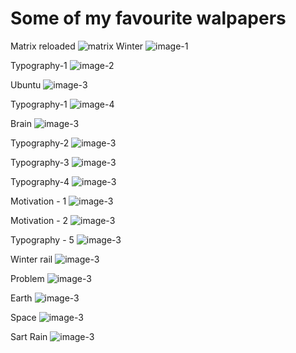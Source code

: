 # Some of my favourite walpapers
Matrix reloaded
![matrix](https://github.com/menon92/ulabwork/blob/master/my-favourite-wp/green_code-wallpaper-5120x2880.jpg)
Winter
![image-1](https://github.com/menon92/ulabwork/blob/master/my-favourite-wp/40103442821_db033c72a4_o-web.jpg)

Typography-1
![image-2](https://github.com/menon92/ulabwork/blob/master/my-favourite-wp/8082044126_7e25cd4389_o.jpg)

Ubuntu
![image-3](https://github.com/menon92/ulabwork/blob/master/my-favourite-wp/Twiligh.jpg)

Typography-1
![image-4](https://github.com/menon92/ulabwork/blob/master/my-favourite-wp/armenia_yerevan_hayk_b-wallpaper-5120x2160.jpg)

Brain
![image-3](https://github.com/menon92/ulabwork/blob/master/my-favourite-wp/brain_3-wallpaper-1920x1080.jpg)

Typography-2
![image-3](https://github.com/menon92/ulabwork/blob/master/my-favourite-wp/coffee_break-wallpaper-3554x1999.jpg)

Typography-3
![image-3](https://github.com/menon92/ulabwork/blob/master/my-favourite-wp/everybody_is_a_genius-wallpaper-1920x1080.jpg)

Typography-4
![image-3](https://github.com/menon92/ulabwork/blob/master/my-favourite-wp/forever_young_2-wallpaper-3554x1999.jpg)

Motivation - 1
![image-3](https://github.com/menon92/ulabwork/blob/master/my-favourite-wp/motivational_2-wallpaper-1920x1080.jpg)

Motivation - 2
![image-3](https://github.com/menon92/ulabwork/blob/master/my-favourite-wp/motive_quote-wallpaper-3554x1999.jpg)

Typography - 5
![image-3](https://github.com/menon92/ulabwork/blob/master/my-favourite-wp/party_time_3-wallpaper-3554x1999.jpg)

Winter rail
![image-3](https://github.com/menon92/ulabwork/blob/master/my-favourite-wp/pesseguinho-web.jpg)

Problem
![image-3](https://github.com/menon92/ulabwork/blob/master/my-favourite-wp/problems-wallpaper-1920x1080.jpg)

Earth
![image-3](https://github.com/menon92/ulabwork/blob/master/my-favourite-wp/scorched_earth-wallpaper-1920x1080.jpg)

Space
![image-3](https://github.com/menon92/ulabwork/blob/master/my-favourite-wp/space_46-wallpaper-2048x1152.jpg)

Sart Rain
![image-3](https://github.com/menon92/ulabwork/blob/master/my-favourite-wp/star_rain-wallpaper-2560x1440.jpg)
